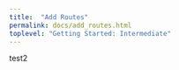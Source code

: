 ```yaml
---
title:  "Add Routes"
permalink: docs/add_routes.html
toplevel: "Getting Started: Intermediate"
---
```


test2
